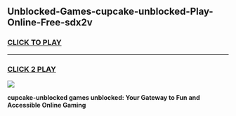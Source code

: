 
## Unblocked-Games-cupcake-unblocked-Play-Online-Free-sdx2v
<h3>
<a href="https://premium76.site?title=cupcake-unblocked&ref=26A">CLICK TO PLAY</a></h3>
<hr>

<h3>
<a href="https://premium76.site?title=cupcake-unblocked&ref=26A">CLICK 2 PLAY</a>
  
</h3>

<a href="https://premium76.site?title=cupcake-unblocked&ref=26A"><img src="https://clearcache.store/games.png"></a>


**cupcake-unblocked games unblocked: Your Gateway to Fun and Accessible Online Gaming**
